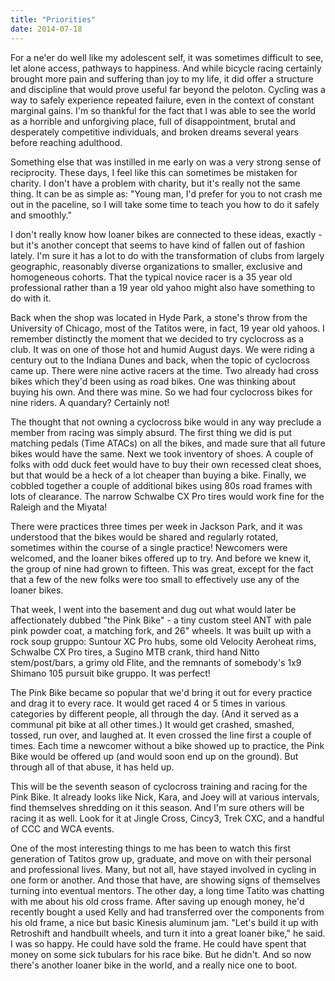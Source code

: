 ```yaml
---
title: "Priorities"
date: 2014-07-18
---
```


For a ne'er do well like my adolescent self, it was sometimes difficult to see, let alone access, pathways to happiness. And while bicycle racing certainly brought more pain and suffering than joy to my life, it did offer a structure and discipline that would prove useful far beyond the peloton. Cycling was a way to safely experience repeated failure, even in the context of constant marginal gains. I'm so thankful for the fact that I was able to see the world as a horrible and unforgiving place, full of disappointment, brutal and desperately competitive individuals, and broken dreams several years before reaching adulthood.

Something else that was instilled in me early on was a very strong sense of reciprocity. These days, I feel like this can sometimes be mistaken for charity. I don't have a problem with charity, but it's really not the same thing. It can be as simple as: "Young man, I'd prefer for you to not crash me out in the paceline, so I will take some time to teach you how to do it safely and smoothly."

I don't really know how loaner bikes are connected to these ideas, exactly - but it's another concept that seems to have kind of fallen out of fashion lately. I'm sure it has a lot to do with the transformation of clubs from largely geographic, reasonably diverse organizations to smaller, exclusive and homogeneous cohorts. That the typical novice racer is a 35 year old professional rather than a 19 year old yahoo might also have something to do with it.

Back when the shop was located in Hyde Park, a stone's throw from the University of Chicago, most of the Tatitos were, in fact, 19 year old yahoos. I remember distinctly the moment that we decided to try cyclocross as a club. It was on one of those hot and humid August days. We were riding a century out to the Indiana Dunes and back, when the topic of cyclocross came up. There were nine active racers at the time. Two already had cross bikes which they'd been using as road bikes. One was thinking about buying his own. And there was mine. So we had four cyclocross bikes for nine riders. A quandary? Certainly not!

The thought that not owning a cyclocross bike would in any way preclude a member from racing was simply absurd. The first thing we did is put matching pedals (Time ATACs) on all the bikes, and made sure that all future bikes would have the same. Next we took inventory of shoes. A couple of folks with odd duck feet would have to buy their own recessed cleat shoes, but that would be a heck of a lot cheaper than buying a bike. Finally, we cobbled together a couple of additional bikes using 80s road frames with lots of clearance. The narrow Schwalbe CX Pro tires would work fine for the Raleigh and the Miyata!

There were practices three times per week in Jackson Park, and it was understood that the bikes would be shared and regularly rotated, sometimes within the course of a single practice! Newcomers were welcomed, and the loaner bikes offered up to try. And before we knew it, the group of nine had grown to fifteen. This was great, except for the fact that a few of the new folks were too small to effectively use any of the loaner bikes.

That week, I went into the basement and dug out what would later be affectionately dubbed "the Pink Bike" - a tiny custom steel ANT with pale pink powder coat, a matching fork, and 26" wheels. It was built up with a rock soup gruppo: Suntour XC Pro hubs, some old Velocity Aeroheat rims, Schwalbe CX Pro tires, a Sugino MTB crank, third hand Nitto stem/post/bars, a grimy old Flite, and the remnants of somebody's 1x9 Shimano 105 pursuit bike gruppo. It was perfect!

The Pink Bike became so popular that we'd bring it out for every practice and drag it to every race. It would get raced 4 or 5 times in various categories by different people, all through the day. (And it served as a communal pit bike at all other times.) It would get crashed, smashed, tossed, run over, and laughed at. It even crossed the line first a couple of times. Each time a newcomer without a bike showed up to practice, the Pink Bike would be offered up (and would soon end up on the ground). But through all of that abuse, it has held up.

This will be the seventh season of cyclocross training and racing for the Pink Bike. It already looks like Nick, Kara, and Joey will at various intervals, find themselves shredding on it this season. And I'm sure others will be racing it as well. Look for it at Jingle Cross, Cincy3, Trek CXC, and a handful of CCC and WCA events.

One of the most interesting things to me has been to watch this first generation of Tatitos grow up, graduate, and move on with their personal and professional lives. Many, but not all, have stayed involved in cycling in one form or another. And those that have, are showing signs of themselves turning into eventual mentors. The other day, a long time Tatito was chatting with me about his old cross frame. After saving up enough money, he'd recently bought a used Kelly and had transferred over the components from his old frame, a nice but basic Kinesis aluminum jam. "Let's build it up with Retroshift and handbuilt wheels, and turn it into a great loaner bike," he said. I was so happy. He could have sold the frame. He could have spent that money on some sick tubulars for his race bike. But he didn't. And so now there's another loaner bike in the world, and a really nice one to boot.
